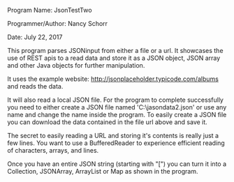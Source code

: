 Program Name: JsonTestTwo

Programmer/Author:  Nancy Schorr



Date: July 22, 2017 

This program parses JSONinput from either a file or a url. It showcases the use of REST apis to a read data and store it as a JSON object, JSON array and other Java objects for further manipulation.

It uses the example website: http://jsonplaceholder.typicode.com/albums and reads the data.

It will also read a local JSON file.  For the program to complete successfully you need to either create a JSON file named 'C:\jasondata2.json' or use any name and change the name inside the program. To easily create a JSON file you can download the data contained in the file url above and save it.

The secret to easily reading a URL and storing it's contents is really just a few lines.  You want to use a BufferedReader to experience efficient reading of characters, arrays, and lines.

Once you have an entire JSON string (starting with "[") you can turn it into a Collection, JSONArray, ArrayList or Map as shown in the program.
